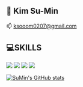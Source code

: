 ## 👋 Kim Su-Min  
📫 ksooom0207@gmail.com  


## 💻SKILLS  

<img src="https://img.shields.io/badge/node.js-339933?style=for-the-badge&logo=Node.js&logoColor=white">  <img src="https://img.shields.io/badge/express-000000?style=for-the-badge&logo=express&logoColor=white">  <img src="https://img.shields.io/badge/javascript-F7DF1E?style=for-the-badge&logo=javascript&logoColor=black">  <img src="https://img.shields.io/badge/mysql-4479A1?style=for-the-badge&logo=mysql&logoColor=white">
  
[![SuMin's GitHub stats](https://github-readme-stats.vercel.app/api?username=ksoom0207)](https://github.com/ksoom0207/github-readme-stats&count_private=true)
